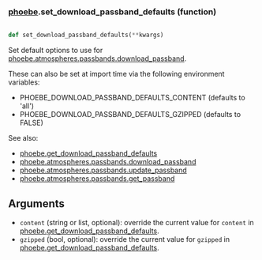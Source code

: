 ### [phoebe](phoebe.md).set_download_passband_defaults (function)


```py

def set_download_passband_defaults(**kwargs)

```



Set default options to use for [phoebe.atmospheres.passbands.download_passband](phoebe.atmospheres.passbands.download_passband.md).

These can also be set at import time via the following environment variables:
* PHOEBE_DOWNLOAD_PASSBAND_DEFAULTS_CONTENT (defaults to 'all')
* PHOEBE_DOWNLOAD_PASSBAND_DEFAULTS_GZIPPED (defaults to FALSE)

See also:
* [phoebe.get_download_passband_defaults](phoebe.get_download_passband_defaults.md)
* [phoebe.atmospheres.passbands.download_passband](phoebe.atmospheres.passbands.download_passband.md)
* [phoebe.atmospheres.passbands.update_passband](phoebe.atmospheres.passbands.update_passband.md)
* [phoebe.atmospheres.passbands.get_passband](phoebe.atmospheres.passbands.get_passband.md)

Arguments
------------
* `content` (string or list, optional): override the current value for
    `content` in [phoebe.get_download_passband_defaults](phoebe.get_download_passband_defaults.md).
* `gzipped` (bool, optional): override the current value for `gzipped`
    in [phoebe.get_download_passband_defaults](phoebe.get_download_passband_defaults.md).

